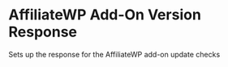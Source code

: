 AffiliateWP Add-On Version Response
=======================

Sets up the response for the AffiliateWP add-on update checks
